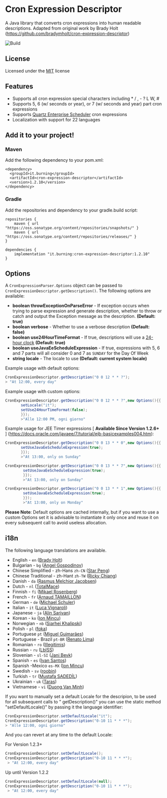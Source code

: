 # Cron Expression Descriptor
A Java library that converts cron expressions into human readable descriptions. Adapted from original work by Brady Holt (https://github.com/bradymholt/cron-expression-descriptor)

![Build](https://github.com/voidburn/cron-expression-descriptor/workflows/Build/badge.svg)

## License
Licensed under the [MIT](https://github.com/voidburn/cron-expression-descriptor/LICENSE) license 

## Features

 * Supports all cron expression special characters including * / , - ? L W, #
 * Supports 5, 6 (w/ seconds or year), or 7 (w/ seconds and year) part cron expressions
 * Supports [Quartz Enterprise Scheduler](https://www.quartz-scheduler.net/) cron expressions
 * Localization with support for 22 languages
 
## Add it to your project!

### Maven
Add the following dependency to your pom.xml:

```
<dependency>
  <groupId>it.burning</groupId>
  <artifactId>cron-expression-descriptor</artifactId>
  <version>1.2.10</version>
</dependency>
```

### Gradle
Add the repositories and dependency to your gradle.build script:

```
repositories {
    maven { url "https://oss.sonatype.org/content/repositories/snapshots/" }
    maven { url "https://oss.sonatype.org/content/repositories/releases/" }
}

dependencies {
    implementation "it.burning:cron-expression-descriptor:1.2.10"
}
```
 
 ## Options
 
 A `CronExpressionParser.Options` object can be passed to `CronExpressionDescriptor.getDescription()`.  The following options are available:
 
 - **boolean throwExceptionOnParseError** - If exception occurs when trying to parse expression and generate description, whether to throw or catch and output the Exception message as the description. **(Default: true)**
 - **boolean verbose** - Whether to use a verbose description **(Default: false)**
 - **boolean use24HourTimeFormat** - If true, descriptions will use
   a [24-hour clock](https://en.wikipedia.org/wiki/24-hour_clock) **(Default: true)**
 - **boolean useJavaEeScheduleExpression** - If true, expressions with 5, 6 and 7 parts will all consider 0 and 7
   as `SUNDAY` for the Day Of Week
 - **string locale** - The locale to use **(Default: current system locale)**
 
 Example usage with default options:
 
 ```java
CronExpressionDescriptor.getDescription("0 0 12 * * ?");
> "At 12:00, every day"
 ```

Example usage with custom options:

 ```java
CronExpressionDescriptor.getDescription("0 0 12 * * ?",new Options(){{
        setLocale("it");
        setUse24HourTimeFormat(false);
        }});
        >"Alle 12:00 PM, ogni giorno"
  ```

Example usage for JEE Timer
expressions [ **Available Since Version 1.2.6+** ] (https://docs.oracle.com/javaee/7/tutorial/ejb-basicexamples004.htm):

 ```java
CronExpressionDescriptor.getDescription("0 0 13 * * 0",new Options(){{
        setUseJavaEeScheduleExpression(true);
        }});
        >"At 13:00, only on Sunday"
 ```

```java
CronExpressionDescriptor.getDescription("0 0 13 * * 7",new Options(){{
        setUseJavaEeScheduleExpression(true);
        }});
        >"At 13:00, only on Sunday"
 ```

```java
CronExpressionDescriptor.getDescription("0 0 13 * * 1",new Options(){{
        setUseJavaEeScheduleExpression(true);
        }});
        >"At 13:00, only on Monday"
 ```

**Please Note**: Default options are cached internally, but if you want to use a custom Options set it is advisable to
instantiate it only once and reuse it on every
subsequent call to avoid useless allocation.

## i18n

The following language translations are available.

* English - `en` ([Brady Holt](https://github.com/bradymholt))
* Bulgarian - `bg` ([Angel Gospodinov](https://github.com/AngloIBS))
* Chinese Simplified - zh-Hans `zh-CN` ([Star Peng](https://github.com/starpeng))
* Chinese Traditional - zh-Hant `zh-TW` ([Ricky Chiang](https://github.com/metavige))
* Danish - `da` ([Rasmus Melchior Jacobsen](https://github.com/rmja))
* Dutch - `nl` ([TotalMace](https://github.com/TotalMace))
* Finnish - `fi` ([Mikael Rosenberg](https://github.com/MR77FI))
* French - `fr` ([Arnaud TAMAILLON](https://github.com/Greybird))
* German - `de` ([Michael Schuler](https://github.com/mschuler))
* Italian - `it` ([Luca Vignaroli](https://github.com/voidburn))
* Japanese - `ja` ([Alin Sarivan](https://github.com/asarivan))
* Korean - `ko` ([Ion Mincu](https://github.com/ionmincu))
* Norwegian - `nb` ([Siarhei Khalipski](https://github.com/KhalipskiSiarhei))
* Polish - `pl` ([foka](https://github.com/foka))
* Portuguese `pt` ([Miguel Guimarães](https://github.com/hmiguim))
* Portuguese - Brazil `pt-BR` ([Renato Lima](https://github.com/natenho))
* Romanian - `ro` ([Illegitimis](https://github.com/illegitimis))
* Russian - `ru` ([LbISS](https://github.com/LbISS))
* Slovenian - `sl-SI` ([Jani Bevk](https://github.com/jenzy))
* Spanish - `es` ([Ivan Santos](https://github.com/ivansg))
* Spanish -Mexico `es-MX` ([Ion Mincu](https://github.com/ionmincu))
* Swedish - `sv` ([roobin](https://github.com/roobin))
* Turkish - `tr` ([Mustafa SADEDİL](https://github.com/sadedil))
* Ukrainian - `uk` ([Taras](https://github.com/tbudurovych))
* Vietnamese - `vi` ([Duong Van Minh](https://github.com/eddyduong3010))

If you want to manually set a default Locale for the descripion, to be used for all subsequent calls to "
getDescription()" you can use the static method "setDefaultLocale()" by passing it the language identifier:

 ```java
 CronExpressionDescriptor.setDefaultLocale("it");
 CronExpressionDescriptor.getDescription("0-10 11 * * *");
 > "Alle 12:00, ogni giorno"
```

And you can revert at any time to the default Locale:

For Version 1.2.3+

 ```java
 CronExpressionDescriptor.setDefaultLocale();
 CronExpressionDescriptor.getDescription("0-10 11 * * *");
  > "At 12:00, every day"
 ```

Up until Version 1.2.2

 ```java
 CronExpressionDescriptor.setDefaultLocale(null);
 CronExpressionDescriptor.getDescription("0-10 11 * * *");
  > "At 12:00, every day"
 ```

